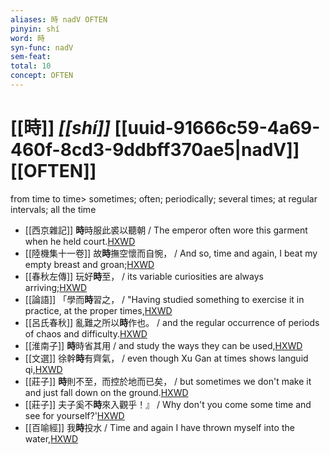 ```yaml
---
aliases: 時 nadV OFTEN
pinyin: shí
word: 時
syn-func: nadV
sem-feat: 
total: 10
concept: OFTEN 
---
```

# [[時]] *[[shí]]*  [[uuid-91666c59-4a69-460f-8cd3-9ddbff370ae5|nadV]] [[OFTEN]]
from time to time> sometimes; often; periodically; several times; at regular intervals; all the time
 - [[西京雜記]] **時**時服此裘以聽朝 / The emperor often wore this garment when he held court.[HXWD](https://hxwd.org/textview.html?location=CH1a0936_CHANT_001-5a.5)
 - [[陸機集十一卷]] 故**時**撫空懷而自惋， / And so, time and again, I beat my empty breast and groan;[HXWD](https://hxwd.org/textview.html?location=CH2b1575_CHANT_001-15a.28)
 - [[春秋左傳]] 玩好**時**至， / its variable curiosities are always arriving;[HXWD](https://hxwd.org/textview.html?location=KR1e0001_tls_009-752a.30)
 - [[論語]] 「學而**時**習之， / "Having studied something to exercise it in practice, at the proper times,[HXWD](https://hxwd.org/textview.html?location=KR1h0004_tls_001-1a.4)
 - [[呂氏春秋]] 亂難之所以**時**作也。 / and the regular occurrence of periods of chaos and difficulty.[HXWD](https://hxwd.org/textview.html?location=KR3j0009_tls_020-4a.39)
 - [[淮南子]] **時**時省其用 / and study the ways they can be used,[HXWD](https://hxwd.org/textview.html?location=KR3j0010_tls_013-7a.15)
 - [[文選]] 徐幹**時**有齊氣，
                     / even though Xu Gan at times shows languid qi,[HXWD](https://hxwd.org/textview.html?location=KR4h0001_tls_052-8a.3)
 - [[莊子]] **時**則不至，而控於地而已矣， / but sometimes we don't make it and just fall down on the ground.[HXWD](https://hxwd.org/textview.html?location=KR5c0126_tls_001-4a.5)
 - [[莊子]] 夫子奚不**時**來入觀乎！』 / Why don't you come some time and see for yourself?'[HXWD](https://hxwd.org/textview.html?location=KR5c0126_tls_017-13a.15)
 - [[百喻經]] 我**時**投水 / Time and again I have thrown myself into the water,[HXWD](https://hxwd.org/textview.html?location=KR6b0066_T_003-0552a.18)